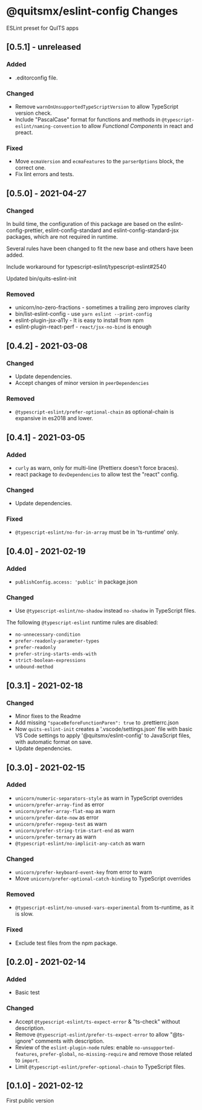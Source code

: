 # @quitsmx/eslint-config Changes

ESLint preset for QuITS apps

## \[0.5.1] - unreleased

### Added

- .editorconfig file.

### Changed

- Remove `warnOnUnsupportedTypeScriptVersion` to allow TypeScript version check.
- Include "PascalCase" format for functions and methods in `@typescript-eslint/naming-convention` to allow _Functional Components_ in react and preact.

### Fixed

- Move `ecmaVersion` and `ecmaFeatures` to the `parserOptions` block, the correct one.
- Fix lint errors and tests.

## \[0.5.0] - 2021-04-27

### Changed

In build time, the configuration of this package are based on the eslint-config-prettier, eslint-config-standard and eslint-config-standard-jsx packages, which are not required in runtime.

Several rules have been changed to fit the new base and others have been added.

Include workaround for typescript-eslint/typescript-eslint#2540

Updated bin/quits-eslint-init

### Removed

- unicorn/no-zero-fractions - sometimes a trailing zero improves clarity
- bin/list-eslint-config - use `yarn eslint --print-config`
- eslint-plugin-jsx-a11y - It is easy to install from npm
- eslint-plugin-react-perf - `react/jsx-no-bind` is enough

## \[0.4.2] - 2021-03-08

### Changed

- Update dependencies.
- Accept changes of minor version in `peerDependencies`

### Removed

- `@typescript-eslint/prefer-optional-chain` as optional-chain is expansive in es2018 and lower.

## \[0.4.1] - 2021-03-05

### Added

- `curly` as warn, only for multi-line (Prettierx doesn't force braces).
- react package to `devDependencies` to allow test the "react" config.

### Changed

- Update dependencies.

### Fixed

- `@typescript-eslint/no-for-in-array` must be in 'ts-runtime' only.

## \[0.4.0] - 2021-02-19

### Added

- `publishConfig.access: 'public'` in package.json

### Changed

- Use `@typescript-eslint/no-shadow` instead `no-shadow` in TypeScript files.

The following `@typescript-eslint` runtime rules are disabled:

- `no-unnecessary-condition`
- `prefer-readonly-parameter-types`
- `prefer-readonly`
- `prefer-string-starts-ends-with`
- `strict-boolean-expressions`
- `unbound-method`

## \[0.3.1] - 2021-02-18

### Changed

- Minor fixes to the Readme
- Add missing `"spaceBeforeFunctionParen": true` to .prettierrc.json
- Now `quits-eslint-init` creates a '.vscode/settings.json' file with basic VS Code settings to apply '@quitsmx/eslint-config' to JavaScript files, with automatic format on save.
- Update dependencies.

## \[0.3.0] - 2021-02-15

### Added

- `unicorn/numeric-separators-style` as warn in TypeScript overrides
- `unicorn/prefer-array-find` as error
- `unicorn/prefer-array-flat-map` as warn
- `unicorn/prefer-date-now` as error
- `unicorn/prefer-regexp-test` as warn
- `unicorn/prefer-string-trim-start-end` as warn
- `unicorn/prefer-ternary` as warn
- `@typescript-eslint/no-implicit-any-catch` as warn

### Changed

- `unicorn/prefer-keyboard-event-key` from error to warn
- Move `unicorn/prefer-optional-catch-binding` to TypeScript overrides

### Removed

- `@typescript-eslint/no-unused-vars-experimental` from ts-runtime, as it is slow.

### Fixed

- Exclude test files from the npm package.

## \[0.2.0] - 2021-02-14

### Added

- Basic test

### Changed

- Accept `@typescript-eslint/ts-expect-error` & "ts-check" without description.
- Remove `@typescript-eslint/prefer-ts-expect-error` to allow "@ts-ignore" comments with description.
- Review of the `eslint-plugin-node` rules: enable `no-unsupported-features`, `prefer-global`, `no-missing-require` and remove those related to `import`.
- Limit `@typescript-eslint/prefer-optional-chain` to TypeScript files.

## \[0.1.0] - 2021-02-12

First public version

